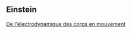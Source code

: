 ## Einstein

[De l'électrodynamique des corps en mouvement](http://etienneklein.fr/wp-content/uploads/2016/01/De-l%C3%A9lectrodynamique-des-corps-en-mouvement.pdf)